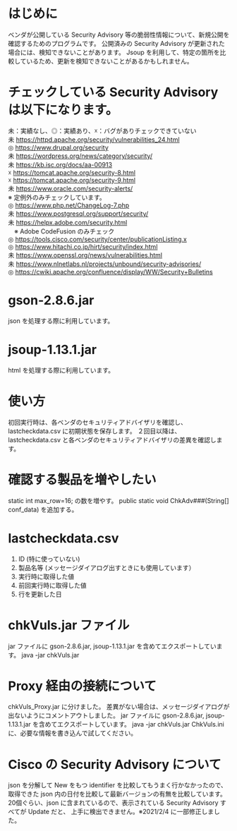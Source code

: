 # はじめに
 ベンダが公開している Security Advisory 等の脆弱性情報について、新規公開を確認するためのプログラムです。
 公開済みの Security Advisory が更新された場合には、検知できないことがあります。
 Jsoup を利用して、特定の箇所を比較しているため、更新を検知できないことがあるかもしれません。

# チェックしている Security Advisory は以下になります。
未：実績なし、◎：実績あり、☓：バグがありチェックできていない <BR>
未 https://httpd.apache.org/security/vulnerabilities_24.html<BR>
◎ https://www.drupal.org/security<BR>
未 https://wordpress.org/news/category/security/<BR>
未 https://kb.isc.org/docs/aa-00913<BR>
☓ https://tomcat.apache.org/security-8.html<BR>
☓ https://tomcat.apache.org/security-9.html<BR>
未 https://www.oracle.com/security-alerts/<BR>
  ※ 定例外のみチェックしています。 <BR>
◎ https://www.php.net/ChangeLog-7.php<BR>
未 https://www.postgresql.org/support/security/<BR>
未 https://helpx.adobe.com/security.html<BR>
　※ Adobe CodeFusion のみチェック <BR>
◎ https://tools.cisco.com/security/center/publicationListing.x<BR>
◎ https://www.hitachi.co.jp/hirt/security/index.html<BR>
未 https://www.openssl.org/news/vulnerabilities.html<BR>
未 https://www.nlnetlabs.nl/projects/unbound/security-advisories/<BR>
◎ https://cwiki.apache.org/confluence/display/WW/Security+Bulletins<BR>

# gson-2.8.6.jar
 json を処理する際に利用しています。

# jsoup-1.13.1.jar
 html を処理する際に利用しています。
 
# 使い方
 初回実行時は、各ベンダのセキュリティアドバイザリを確認し、lastcheckdata.csv に初期状態を保存します。
 ２回目以降は、lastcheckdata.csv と各ベンダのセキュリティアドバイザリの差異を確認します。

# 確認する製品を増やしたい
 static int max_row=16; の数を増やす。
 public static void ChkAdv###(String[] conf_data) を追加する。

# lastcheckdata.csv 
 1. ID (特に使っていない)
 2. 製品名等 (メッセージダイアログ出すときにも使用しています）
 3. 実行時に取得した値
 4. 前回実行時に取得した値
 5. 行を更新した日

# chkVuls.jar ファイル
 jar ファイルに gson-2.8.6.jar, jsoup-1.13.1.jar を含めてエクスポートしています。
 java -jar chkVuls.jar

# Proxy 経由の接続について
 chkVuls_Proxy.jar に分けました。
 差異がない場合は、メッセージダイアログが出ないようにコメントアウトしました。
 jar ファイルに gson-2.8.6.jar, jsoup-1.13.1.jar を含めてエクスポートしています。
 java -jar chkVuls.jar
 ChkVuls.ini に、必要な情報を書き込んで試してください。

# Cisco の Security Advisory について
 json を分解して New をもつ identifier を比較してもうまく行かなかったので、
 取得できた json 内の日付を比較して最新バージョンの有無を比較しています。
 20個ぐらい、json に含まれているので、表示されている Security Advisory すべてが Update だと、
 上手に検出できません。※2021/2/4 に一部修正しました。
